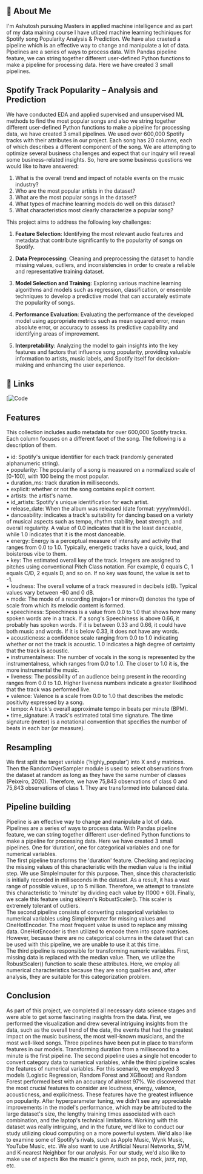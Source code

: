 ## 🚀 About Me
I'm Ashutosh pursuing Masters in applied machine intelligence and as part of my data maining course I have utlized machine learning techiniques for Spotify song Popularity Analysis & Prediction. We have also craeted a pipeline which is an effective way to change and manipulate a lot of data. Pipelines are a series of ways to process data. With Pandas pipeline feature, we can string together different user-defined Python functions to make a pipeline for processing data.
Here we have created 3 small pipelines.



## Spotify Track Popularity – Analysis and Prediction

We have conducted EDA and applied supervised and unsupervised ML methods to find the most popular songs and also we string together different user-defined Python functions to make a pipeline for processing data, we have created 3 small pipelines. We used over 600,000 Spotify tracks with their attributes in our project. Each song has 20 columns, each of which describes a different component of the song. We are attempting to optimize several business challenges and expect that our inquiry will reveal some business-related insights. So, here are some business questions we would like to have answered:
1.	What is the overall trend and impact of notable events on the music industry?
2.	Who are the most popular artists in the dataset?
3.	What are the most popular songs in the dataset?
4.	What types of machine learning models do well on this dataset?
5.	What characteristics most clearly characterize a popular song?

This project aims to address the following key challenges:

1. **Feature Selection**: Identifying the most relevant audio features and metadata that contribute significantly to the popularity of songs on Spotify.

2. **Data Preprocessing**: Cleaning and preprocessing the dataset to handle missing values, outliers, and inconsistencies in order to create a reliable and representative training dataset.

3. **Model Selection and Training**: Exploring various machine learning algorithms and models such as regression, classification, or ensemble techniques to develop a predictive model that can accurately estimate the popularity of songs.

4. **Performance Evaluation**: Evaluating the performance of the developed model using appropriate metrics such as mean squared error, mean absolute error, or accuracy to assess its predictive capability and identifying areas of improvement.

5. **Interpretability**: Analyzing the model to gain insights into the key features and factors that influence song popularity, providing valuable information to artists, music labels, and Spotify itself for decision-making and enhancing the user experience.



## 🔗 Links
[![Code](https://github.com/Abhiashu10/Spotify-Popularity-Analysis-Prediction/blob/ae7f2acd9aece13110d78263bcc89e1cd039622e/spotify-track-popularity-analysis-and-prediction.ipynb)



## Features

This collection includes audio metadata for over 600,000 Spotify tracks. Each column focuses on a different facet of the song. The following is a description of them.

•	id: Spotify's unique identifier for each track (randomly generated alphanumeric string).    
•	popularity: The popularity of a song is measured on a normalized scale of [0-100], with 100 being the most popular.  
•	duration_ms: track duration in milliseconds.  
•	explicit: whether or not the song contains explicit content.   
•	artists: the artist's name.   
•	id_artists: Spotify's unique identification for each artist.   
•	release_date: When the album was released (date format: yyyy/mm/dd).    
•	danceability: indicates a track's suitability for dancing based on a variety of musical aspects such as tempo, rhythm stability, beat strength, and overall regularity.         A value of 0.0 indicates that it is the least danceable, while 1.0 indicates that it is the most danceable.    
•	energy: Energy is a perceptual measure of intensity and activity that ranges from 0.0 to 1.0. Typically, energetic tracks have a quick, loud, and boisterous vibe to them.   
•	key: The estimated overall key of the track. Integers are assigned to pitches using conventional Pitch Class notation. For example, 0 equals C, 1 equals C/D, 2 equals D, and so on. If no key was found, the value is set to -1.    
•	loudness: The overall volume of a track measured in decibels (dB). Typical values vary between -60 and 0 dB.   
•	mode: The mode of a recording (major=1 or minor=0) denotes the type of scale from which its melodic content is formed.    
•	speechiness: Speechiness is a value from 0.0 to 1.0 that shows how many spoken words are in a track. If a song's Speechiness is above 0.66, it probably has spoken words. If it is between 0.33 and 0.66, it could have both music and words. If it is below 0.33, it does not have any words.    
•	acousticness: a confidence scale ranging from 0.0 to 1.0 indicating whether or not the track is acoustic. 1.0 indicates a high degree of certainty that the track is acoustic.    
•	instrumentalness: The number of vocals in the song is represented by the instrumentalness, which ranges from 0.0 to 1.0. The closer to 1.0 it is, the more instrumental the music.     
•	liveness: The possibility of an audience being present in the recording ranges from 0.0 to 1.0. Higher liveness numbers indicate a greater likelihood that the track was performed live.      
•	valence: Valence is a scale from 0.0 to 1.0 that describes the melodic positivity expressed by a song.       
•	tempo: A track's overall approximate tempo in beats per minute (BPM).     
•	time_signature: A track's estimated total time signature. The time signature (meter) is a notational convention that specifies the number of beats in each bar (or measure).

## Resampling

We first split the target variable (‘highly_popular’) into X and y matrices. Then the RandomOverSampler module is used to select observations from the dataset at random as long as they have the same number of classes (Peixeiro, 2020). Therefore, we have 75,843 observations of class 0 and 75,843 observations of class 1. They are transformed into balanced data.

## Pipeline building
Pipeline is an effective way to change and manipulate a lot of data. Pipelines are a series of ways to process data. With Pandas pipeline feature, we can string together different user-defined Python functions to make a pipeline for processing data.
Here we have created 3 small pipelines. One for ‘duration’, one for categorical variables and one for numerical variables.   
The first pipeline transforms the 'duration' feature. Checking and replacing the missing values of this characteristic with the median value is the initial step.   We use SimpleImputer for this purpose. Then, since this characteristic is initially recorded in milliseconds in the dataset. As a result, it has a vast range of possible values, up to 5 million. Therefore, we attempt to translate this characteristic to 'minute' by dividing each value by (1000 * 60). Finally, we scale this feature using sklearn's RobustScaler(). This scaler is extremely tolerant of outliers.   
The second pipeline consists of converting categorical variables to numerical variables using SimpleImputer for missing values and OneHotEncoder. The most frequent value is used to replace any missing data. OneHotEncoder is then utilized to encode them into spare matrices. However, because there are no categorical columns in the dataset that can be used with this pipeline, we are unable to use it at this time.      
The third pipeline is responsible for transforming numeric variables. First, missing data is replaced with the median value. Then, we utilize the RobustScaler() function to scale these attributes. Here, we employ all numerical characteristics because they are song qualities and, after analysis, they are suitable for this categorization problem.  

## Conclusion

As part of this project, we completed all necessary data science stages and were able to get some fascinating insights from the data. First, we performed the visualization and drew several intriguing insights from the data, such as the overall trend of the data, the events that had the greatest impact on the music business, the most well-known musicians, and the most well-liked songs. Three pipelines have been put in place to transform features in our models. Transforming duration from a millisecond to a minute is the first pipeline. The second pipeline uses a single hot encoder to convert category data to numerical variables, while the third pipeline scales the features of numerical variables. For this scenario, we employed 3 models (Logistic Regression, Random Forest and XGBoost) and Random Forest performed best with an accuracy of almost 97%. We discovered that the most crucial features to consider are loudness, energy, valence, acousticness, and explicitness. These features have the greatest influence on popularity. After hyperparameter tuning, we didn't see any appreciable improvements in the model's performance, which may be attributed to the large dataset's size, the lengthy training times associated with each combination, and the laptop's technical limitations. Working with this dataset was really intriguing, and in the future, we'd like to conduct our study utilizing cloud computing on a more powerful system. We'd also like to examine some of Spotify's rivals, such as Apple Music, Wynk Music, YouTube Music, etc. We also want to use Artificial Neural Networks, SVM, and K-nearest Neighbor for our analysis. For our study, we'd also like to make use of aspects like the music's genre, such as pop, rock, jazz, rap, etc.




